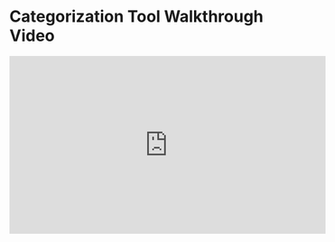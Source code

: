  
# Categorization Tool Walkthrough Video
<iframe width="560" height="315" src="https://www.youtube.com/embed/RLuxtc8vUzM" frameborder="0" allow="accelerometer; autoplay; encrypted-media; gyroscope; picture-in-picture" allowfullscreen></iframe> 
